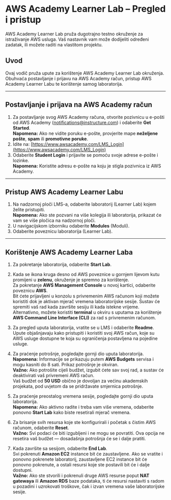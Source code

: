 # AWS Academy Learner Lab – Pregled i pristup
AWS Academy Learner Lab pruža dugotrajno testno okruženje za istraživanje AWS usluga. Vaš nastavnik vam može dodijeliti određeni zadatak, ili možete raditi na vlastitom projektu.

## Uvod  
Ovaj vodič pruža upute za korištenje AWS Academy Learner Lab okruženja. Obuhvaća postavljanje i prijavu na AWS Academy račun, pristup AWS Academy Learner Labu te korištenje samog laboratorija. 

---

## Postavljanje i prijava na AWS Academy račun  
1. Za postavljanje svog AWS Academy računa, otvorite pozivnicu u e-pošti od AWS Academy (notifications@instructure.com) i odaberite **Get Started**.  
   **Napomena:** Ako ne vidite poruku e-pošte, provjerite mape **neželjene pošte**, **spam** ili **promotivne poruke**.  
2. Idite na: [https://www.awsacademy.com/LMS_Login](https://www.awsacademy.com/LMS_Login)  
3. Odaberite **Student Login** i prijavite se pomoću svoje adrese e-pošte i lozinke.  
   **Napomena:** Koristite adresu e-pošte na koju je stigla pozivnica iz AWS Academy.

---

## Pristup AWS Academy Learner Labu  
1. Na nadzornoj ploči LMS-a, odaberite laboratorij (Learner Lab) kojem želite pristupiti.  
   **Napomena:** Ako ste pozvani na više kolegija ili laboratorija, prikazat će vam se više pločica na nadzornoj ploči.  
2. U navigacijskom izborniku odaberite **Modules** (Moduli).  
3. Odaberite poveznicu laboratorija (Learner Lab).

---

## Korištenje AWS Academy Learner Laba  
1. Za pokretanje laboratorija, odaberite **Start Lab**.  
2. Kada se ikona kruga desno od AWS poveznice u gornjem lijevom kutu promijeni u **zelenu**, okruženje je spremno za korištenje.  
   Za pokretanje **AWS Management Console** u novoj kartici, odaberite poveznicu **AWS**.  
   Bit ćete prijavljeni u konzolu s privremenim AWS računom koji možete koristiti dok je aktivan mjerač vremena laboratorijske sesije. Sustav će spremiti vaš rad kada završite sesiju ili kada istekne vrijeme.  
   Alternativno, možete koristiti **terminal** u okviru s uputama za korištenje **AWS Command Line Interface (CLI)** za rad s privremenim računom.

3. Za pregled uputa laboratorija, vratite se u LMS i odaberite **Readme**.  
   Upute objašnjavaju kako pristupiti i koristiti svoj AWS račun, koje su AWS usluge dostupne te koja su ograničenja postavljena na pojedine usluge.

4. Za praćenje potrošnje, pogledajte gornji dio uputa laboratorija.  
   **Napomena:** Informacije se prikazuju putem **AWS Budgets** servisa i mogu kasniti do 8 sati. Prikaz potrošnje je okviran.  
   **Važno:** Ako potrošite cijeli budžet, izgubit ćete sav svoj rad, a sustav će deaktivirati vaš privremeni AWS račun.  
   Vaš budžet od **50 USD** obično je dovoljan za većinu akademskih projekata, pod uvjetom da se pridržavate smjernica potrošnje.

5. Za praćenje preostalog vremena sesije, pogledajte gornji dio uputa laboratorija.  
   **Napomena:** Ako aktivno radite i treba vam više vremena, odaberite ponovno **Start Lab** kako biste resetirali mjerač vremena.

6. Za brisanje svih resursa koje ste konfigurirali i početak s čistim AWS računom, odaberite **Reset**.  
   **Važno:** Svi podaci će biti izgubljeni i ne mogu se povratiti. Ova opcija ne resetira vaš budžet — dosadašnja potrošnja će se i dalje pratiti.

7. Kada završite sa sesijom, odaberite **End Lab**.  
   Svi pokrenuti **Amazon EC2** instance bit će zaustavljene. Ako se vratite i ponovno pokrenete laboratorij, zaustavljene EC2 instance bit će ponovno pokrenute, a ostali resursi koje ste postavili bit će i dalje dostupni.  
   **Važno:** Ako ste stvorili i pokrenuli druge AWS resurse poput **NAT gatewaya** ili **Amazon RDS** baze podataka, ti će resursi nastaviti s radom u pozadini i uzrokovati troškove, čak i izvan vremena vaše laboratorijske sesije.


